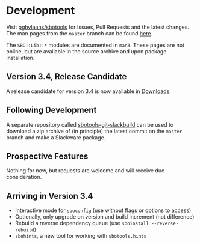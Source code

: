 # Development

Visit [pghvlaans/sbotools](https://github.com/pghvlaans/sbotools) for Issues, Pull Requests and the latest changes. The man pages from the `master` branch can be found [here](/sbotools/man/post-release/).

The `SBO::Lib::*` modules are documented in `man3`. These pages are not online, but are available in the source archive and upon package installation.

## Version 3.4, Release Candidate

A release candidate for version 3.4 is now available in [Downloads](/sbotools/downloads/).

## Following Development

A separate repository called [sbotools-git-slackbuild](https://github.com/pghvlaans/sbotools-git-slackbuild) can be used to download a zip archive of (in principle) the latest commit on the `master` branch and make a Slackware package.

## Prospective Features

Nothing for now, but requests are welcome and will receive due consideration.

## Arriving in Version 3.4

* Interactive mode for `sboconfig` (use without flags or options to access)
* Optionally, only upgrade on version and build increment (not difference)
* Rebuild a reverse dependency queue (use `sboinstall --reverse-rebuild`)
* `sbohints`, a new tool for working with `sbotools.hints`
